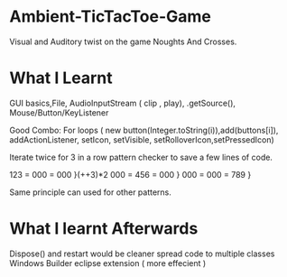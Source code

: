 # Ambient-TicTacToe-Game
Visual and Auditory twist on the game Noughts And Crosses.
# What I Learnt
GUI basics,File, AudioInputStream ( clip , play), .getSource(), Mouse/Button/KeyListener

Good Combo: For loops ( new button(Integer.toString(i)),add(buttons[i]), addActionListener, setIcon, setVisible, setRolloverIcon,setPressedIcon) 

Iterate twice for 3 in a row pattern checker to save a few lines of code.

123    = 000    = 000  }(++3)*2
000    = 456    = 000  } 
000    = 000    = 789  }

Same principle can used for other patterns. 

# What I learnt Afterwards
Dispose() and restart would be cleaner
spread code to multiple classes
Windows Builder eclipse extension ( more effecient )



